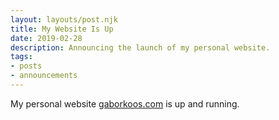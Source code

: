 ```yaml
---
layout: layouts/post.njk
title: My Website Is Up
date: 2019-02-28
description: Announcing the launch of my personal website.
tags:
- posts
- announcements
---
```

My personal website [gaborkoos.com](https://gaborkoos.com) is up and running.